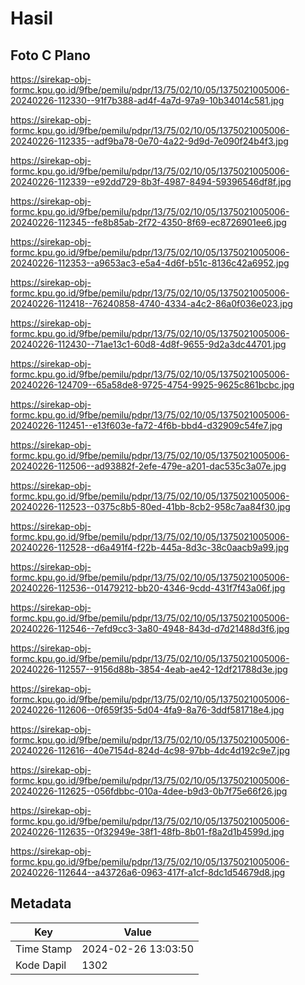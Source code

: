 # Hasil

## Foto C Plano

https://sirekap-obj-formc.kpu.go.id/9fbe/pemilu/pdpr/13/75/02/10/05/1375021005006-20240226-112330--91f7b388-ad4f-4a7d-97a9-10b34014c581.jpg

https://sirekap-obj-formc.kpu.go.id/9fbe/pemilu/pdpr/13/75/02/10/05/1375021005006-20240226-112335--adf9ba78-0e70-4a22-9d9d-7e090f24b4f3.jpg

https://sirekap-obj-formc.kpu.go.id/9fbe/pemilu/pdpr/13/75/02/10/05/1375021005006-20240226-112339--e92dd729-8b3f-4987-8494-59396546df8f.jpg

https://sirekap-obj-formc.kpu.go.id/9fbe/pemilu/pdpr/13/75/02/10/05/1375021005006-20240226-112345--fe8b85ab-2f72-4350-8f69-ec8726901ee6.jpg

https://sirekap-obj-formc.kpu.go.id/9fbe/pemilu/pdpr/13/75/02/10/05/1375021005006-20240226-112353--a9653ac3-e5a4-4d6f-b51c-8136c42a6952.jpg

https://sirekap-obj-formc.kpu.go.id/9fbe/pemilu/pdpr/13/75/02/10/05/1375021005006-20240226-112418--76240858-4740-4334-a4c2-86a0f036e023.jpg

https://sirekap-obj-formc.kpu.go.id/9fbe/pemilu/pdpr/13/75/02/10/05/1375021005006-20240226-112430--71ae13c1-60d8-4d8f-9655-9d2a3dc44701.jpg

https://sirekap-obj-formc.kpu.go.id/9fbe/pemilu/pdpr/13/75/02/10/05/1375021005006-20240226-124709--65a58de8-9725-4754-9925-9625c861bcbc.jpg

https://sirekap-obj-formc.kpu.go.id/9fbe/pemilu/pdpr/13/75/02/10/05/1375021005006-20240226-112451--e13f603e-fa72-4f6b-bbd4-d32909c54fe7.jpg

https://sirekap-obj-formc.kpu.go.id/9fbe/pemilu/pdpr/13/75/02/10/05/1375021005006-20240226-112506--ad93882f-2efe-479e-a201-dac535c3a07e.jpg

https://sirekap-obj-formc.kpu.go.id/9fbe/pemilu/pdpr/13/75/02/10/05/1375021005006-20240226-112523--0375c8b5-80ed-41bb-8cb2-958c7aa84f30.jpg

https://sirekap-obj-formc.kpu.go.id/9fbe/pemilu/pdpr/13/75/02/10/05/1375021005006-20240226-112528--d6a491f4-f22b-445a-8d3c-38c0aacb9a99.jpg

https://sirekap-obj-formc.kpu.go.id/9fbe/pemilu/pdpr/13/75/02/10/05/1375021005006-20240226-112536--01479212-bb20-4346-9cdd-431f7f43a06f.jpg

https://sirekap-obj-formc.kpu.go.id/9fbe/pemilu/pdpr/13/75/02/10/05/1375021005006-20240226-112546--7efd9cc3-3a80-4948-843d-d7d21488d3f6.jpg

https://sirekap-obj-formc.kpu.go.id/9fbe/pemilu/pdpr/13/75/02/10/05/1375021005006-20240226-112557--9156d88b-3854-4eab-ae42-12df21788d3e.jpg

https://sirekap-obj-formc.kpu.go.id/9fbe/pemilu/pdpr/13/75/02/10/05/1375021005006-20240226-112606--0f659f35-5d04-4fa9-8a76-3ddf581718e4.jpg

https://sirekap-obj-formc.kpu.go.id/9fbe/pemilu/pdpr/13/75/02/10/05/1375021005006-20240226-112616--40e7154d-824d-4c98-97bb-4dc4d192c9e7.jpg

https://sirekap-obj-formc.kpu.go.id/9fbe/pemilu/pdpr/13/75/02/10/05/1375021005006-20240226-112625--056fdbbc-010a-4dee-b9d3-0b7f75e66f26.jpg

https://sirekap-obj-formc.kpu.go.id/9fbe/pemilu/pdpr/13/75/02/10/05/1375021005006-20240226-112635--0f32949e-38f1-48fb-8b01-f8a2d1b4599d.jpg

https://sirekap-obj-formc.kpu.go.id/9fbe/pemilu/pdpr/13/75/02/10/05/1375021005006-20240226-112644--a43726a6-0963-417f-a1cf-8dc1d54679d8.jpg


## Metadata

| Key        | Value               |
| ---------- | ------------------- |
| Time Stamp | 2024-02-26 13:03:50 |
| Kode Dapil | 1302                |



